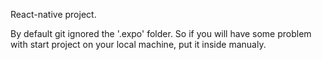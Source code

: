 React-native project.

By default git ignored the '.expo' folder. So if you will have some problem with start project on your local machine, put it inside manualy.

